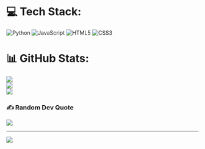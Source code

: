 
# 💻 Tech Stack:
![Python](https://img.shields.io/badge/python-3670A0?style=for-the-badge&logo=python&logoColor=ffdd54) ![JavaScript](https://img.shields.io/badge/javascript-%23323330.svg?style=for-the-badge&logo=javascript&logoColor=%23F7DF1E) ![HTML5](https://img.shields.io/badge/html5-%23E34F26.svg?style=for-the-badge&logo=html5&logoColor=white) ![CSS3](https://img.shields.io/badge/css3-%231572B6.svg?style=for-the-badge&logo=css3&logoColor=white)
# 📊 GitHub Stats:
![](https://github-readme-stats.vercel.app/api?username=Mike-7581&theme=dark&hide_border=false&include_all_commits=true&count_private=true)<br/>
![](https://github-readme-streak-stats.herokuapp.com/?user=Mike-7581&theme=dark&hide_border=false)<br/>
![](https://github-readme-stats.vercel.app/api/top-langs/?username=Mike-7581&theme=dark&hide_border=false&include_all_commits=true&count_private=true&layout=compact)

### ✍️ Random Dev Quote
![](https://quotes-github-readme.vercel.app/api?type=horizontal&theme=radical)

---
[![](https://visitcount.itsvg.in/api?id=Mike-7581&icon=0&color=0)](https://visitcount.itsvg.in)

<!-- Proudly created with GPRM ( https://gprm.itsvg.in ) -->
